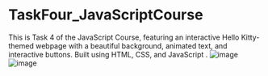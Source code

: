 # TaskFour_JavaScriptCourse
This is Task 4 of the JavaScript Course, featuring an interactive Hello Kitty-themed webpage with a beautiful background, animated text, and interactive buttons. Built using HTML, CSS, and JavaScript .
![image](https://github.com/user-attachments/assets/ea0be9cc-dfa4-4a32-bf96-16729bb8c1cf)
![image](https://github.com/user-attachments/assets/99e0f91b-4315-4a52-9d7e-0a8fd0bb6860)
